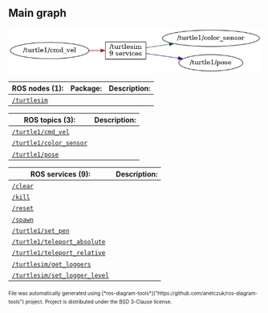 <!--
File was automatically generated using 'ros-diagram-tools' project.
Project is distributed under the BSD 3-Clause license.
-->

## Main graph

[![full_graph](full_graph.png "full_graph")](full_graph.png)

| ROS nodes (1): | Package: | Description: |
| --------------------------------- | -------- | ------------ |
| [`/turtlesim`](nodes/n__turtlesim.html) |  |  |

| ROS topics (3): | Description: |
| ----------------------------------- | ------------ |
| [`/turtle1/cmd_vel`](nodes/t__turtle1_cmd_vel.html) |  |
| [`/turtle1/color_sensor`](nodes/t__turtle1_color_sensor.html) |  |
| [`/turtle1/pose`](nodes/t__turtle1_pose.html) |  |

| ROS services (9): | Description: |
| ----------------------------------- | ------------ |
| [`/clear`](nodes/s__clear.html) |  |
| [`/kill`](nodes/s__kill.html) |  |
| [`/reset`](nodes/s__reset.html) |  |
| [`/spawn`](nodes/s__spawn.html) |  |
| [`/turtle1/set_pen`](nodes/s__turtle1_set_pen.html) |  |
| [`/turtle1/teleport_absolute`](nodes/s__turtle1_teleport_absolute.html) |  |
| [`/turtle1/teleport_relative`](nodes/s__turtle1_teleport_relative.html) |  |
| [`/turtlesim/get_loggers`](nodes/s__turtlesim_get_loggers.html) |  |
| [`/turtlesim/set_logger_level`](nodes/s__turtlesim_set_logger_level.html) |  |


<font size="1">
    File was automatically generated using [*ros-diagram-tools*]("https://github.com/anetczuk/ros-diagram-tools") project.
    Project is distributed under the BSD 3-Clause license.
</font>
